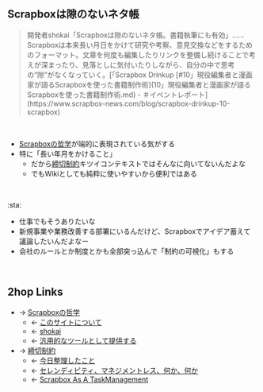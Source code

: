 ## Scrapboxは隙のないネタ帳
<blockquote> 開発者shokai「Scrapboxは隙のないネタ帳。書籍執筆にも有効」……Scrapboxは本来長い月日をかけて研究や考察、意見交換などをするためのフォーマット。文章を何度も編集したりリンクを整備し続けることで考えが深まったり、見落としに気付いたりしながら、自分の中で思考の“隙”がなくなっていく。[「Scrapbox Drinkup [#10」現役編集者と漫画家が語るScrapboxを使った書籍制作術](10」現役編集者と漫画家が語るScrapboxを使った書籍制作術.md) - ＃イベントレポート](https://www.scrapbox-news.com/blog/scrapbox-drinkup-10-scrapbox)</blockquote>

<br>

- [Scrapboxの哲学](Scrapboxの哲学.md)が端的に表現されている気がする
- 特に「長い年月をかけること」
    - だから[締切制約](締切制約.md)キツイコンテキストではそんなに向いてないんだよな
    - でもWikiとしても純粋に使いやすいから便利ではある

<br>

:sta:

- 仕事でもそうありたいな
- 新規事業や業務改善する部署にいるんだけど、Scrapboxでアイデア蓄えて議論したいんだよなー
- 会社のルールとか制度とかも全部突っ込んで「制約の可視化」もする

<br>

## 2hop Links
- → [Scrapboxの哲学](Scrapboxの哲学.md)
    - ← [このサイトについて](このサイトについて.md)
    - ← [shokai](shokai.md)
    - ← [汎用的なツールとして提供する](汎用的なツールとして提供する.md)
- → [締切制約](締切制約.md)
    - ← [今日整理したこと](今日整理したこと.md)
    - ← [セレンディピティ、マネジメントレス、何か、何か](セレンディピティ、マネジメントレス、何か、何か.md)
    - ← [Scrapbox As A TaskManagement](Scrapbox_As_A_TaskManagement.md)

